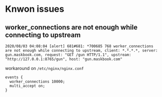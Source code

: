 # Knwon issues

## worker_connections are not enough while connecting to upstream

```plain
2020/08/03 04:08:04 [alert] 681#681: *700685 768 worker_connections are not enough while connecting to upstream, client: *.*.*.*, server: gun.maskbook.com, request: "GET /gun HTTP/1.1", upstream: "http://127.0.0.1:8765/gun", host: "gun.maskbook.com"
```

workaround on `/etc/nginx/nginx.conf`

```plain
events {
  worker_connections 10000;
  multi_accept on;
}
```
